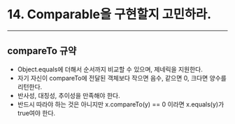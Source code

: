 # 14. Comparable을 구현할지 고민하라.

---

## compareTo 규약
- Object.equals에 더해서 순서까지 비교할 수 있으며, 제네릭을 지원한다.
- 자기 자신이 compareTo에 전달된 객체보다 작으면 음수, 같으면 0, 크다면 양수를 리턴한다.
- 반사성, 대칭성, 추이성을 만족해야 한다.
- 반드시 따라야 하는 것은 아니지만 x.compareTo(y) == 0 이라면 x.equals(y)가 true여야 한다.